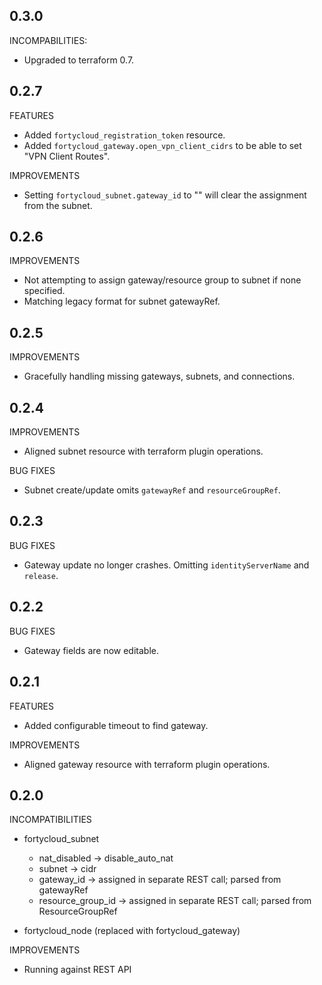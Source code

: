 ## 0.3.0

INCOMPABILITIES:

  * Upgraded to terraform 0.7.

## 0.2.7

FEATURES

  * Added `fortycloud_registration_token` resource.
  * Added `fortycloud_gateway.open_vpn_client_cidrs` to be able to set "VPN Client Routes".

IMPROVEMENTS

  * Setting `fortycloud_subnet.gateway_id` to "" will clear the assignment from the subnet.

## 0.2.6

IMPROVEMENTS

  * Not attempting to assign gateway/resource group to subnet if none specified.
  * Matching legacy format for subnet gatewayRef.

## 0.2.5

IMPROVEMENTS

  * Gracefully handling missing gateways, subnets, and connections.

## 0.2.4

IMPROVEMENTS

  * Aligned subnet resource with terraform plugin operations.

BUG FIXES

  * Subnet create/update omits `gatewayRef` and `resourceGroupRef`.

## 0.2.3

BUG FIXES

  * Gateway update no longer crashes. Omitting `identityServerName` and `release`.

## 0.2.2

BUG FIXES

  * Gateway fields are now editable.

## 0.2.1

FEATURES

  * Added configurable timeout to find gateway.

IMPROVEMENTS

  * Aligned gateway resource with terraform plugin operations. 

## 0.2.0

INCOMPATIBILITIES

  * fortycloud_subnet
    * nat_disabled      -> disable_auto_nat
    * subnet            -> cidr
    * gateway_id        -> assigned in separate REST call; parsed from gatewayRef
    * resource_group_id -> assigned in separate REST call; parsed from ResourceGroupRef
    
  * fortycloud_node (replaced with fortycloud_gateway)

IMPROVEMENTS

  * Running against REST API
